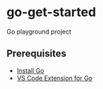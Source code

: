 # go-get-started
Go playground project

## Prerequisites
- [Install Go](https://golang.org/)
- [VS Code Extension for Go](https://github.com/microsoft/vscode-go)
